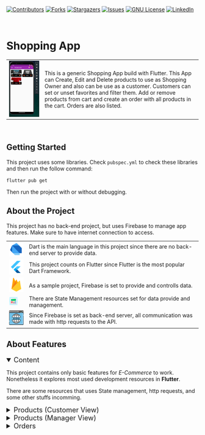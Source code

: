 <!-- Project Shields -->
[![Contributors][contributors-shield]][contributors-url]
[![Forks][forks-shield]][forks-url]
[![Stargazers][stars-shield]][stars-url]
[![Issues][issues-shield]][issues-url]
[![GNU License][license-shield]][license-url]
[![LinkedIn][linkedin-shield]][linkedin-url]

<!-- Shield sources -->
[contributors-shield]: https://img.shields.io/github/contributors/rafaelqueiroz88/flutter-shopping-app.svg?style=for-the-badge
[contributors-url]: https://github.com/rafaelqueiroz88/flutter-shopping-app/graphs/contributors
[forks-shield]: https://img.shields.io/github/forks/rafaelqueiroz88/flutter-shopping-app?style=for-the-badge
[forks-url]: https://github.com/rafaelqueiroz88/flutter-shopping-app/network/members
[stars-shield]: https://img.shields.io/github/stars/rafaelqueiroz88/flutter-shopping-app?style=for-the-badge
[stars-url]: https://github.com/rafaelqueiroz88/flutter-shopping-app/stargazers
[issues-shield]: https://img.shields.io/github/issues/rafaelqueiroz88/flutter-shopping-app.svg?style=for-the-badge
[issues-url]: https://github.com/rafaelqueiroz88/flutter-shopping-app/issues
[license-shield]: https://img.shields.io/github/license/rafaelqueiroz88/flutter-shopping-app.svg?style=for-the-badge
[license-url]: https://github.com/rafaelqueiroz88/flutter-shopping-app/blob/master/LICENSE
[linkedin-shield]: https://img.shields.io/badge/-LinkedIn-black.svg?style=for-the-badge&logo=linkedin&colorB=555
[linkedin-url]: https://www.linkedin.com/in/rafael-queiroz-0074a4139/

<br />

# Shopping App

<table border="0">
  <tr>
    <td align="center">
      <img src=".github/assets/app_sample/main_screen_1.png" alt="App Main Screen"/>
    </td>
    <td>
      This is a generic Shopping App build with Flutter. This App can Create, Edit and Delete products to use as Shopping Owner and also can be use as a customer. Customers can set or unset favorites and filter them. Add or remove products from cart and create an order with all products in the cart. Orders are also listed.
    </td>
  </tr>
</table>

<br />

## Getting Started

This project uses some libraries. Check `pubspec.yml` to check these libraries and then run the follow command:
```
flutter pub get
```

Then run the project with or without debugging. <br />

## About the Project

This project has no back-end project, but uses Firebase to manage app features. Make sure to have internet connection to access.

<table border="0">
  <tr>
    <td>
      <img src=".github/assets/icons/icons8-dart-48.png" alt="Dart Lang" />
    </td>
    <td>
      Dart is the main language in this project since there are no back-end server to provide data.
    </td>
  </tr>
  <tr>
    <td>
      <img src=".github/assets/icons/icons8-flutter-48.png" alt="Flutter" />
    </td>
    <td>
      This project counts on Flutter since Flutter is the most popular Dart Framework.
    </td>
  </tr>
  <tr>
    <td>
      <img src=".github/assets/icons/icons8-google-firebase-console-48.png" alt="Firebase" />
    </td>
    <td>
      As a sample project, Firebase is set to provide and controlls data.
    </td>
  </tr>
  <tr>
    <td>
      <img src=".github/assets/icons/icons8-color-widgets-64.png" alt="Firebase" width="60%" height="60%"/>
    </td>
    <td>
      There are State Management resources set for data provide and management.
    </td>
  </tr>
  <tr>
    <td>
      <img src=".github/assets/icons/icons8-http-64.png" alt="HTTPs" width="40" height="40"/>
    </td>
    <td>
      Since Firebase is set as back-end server, all communication was made with http requests to the API.
    </td>
  </tr>
</table>

## About Features

<details open="open">
  <summary style="font-size: 18px;">Content</summary>
  <p>
    This project contains only basic features for <i>E-Commerce</i> to work.
    Nonetheless it explores most used development resources in <b>Flutter</b>.
  </p>
  <p>
    There are some resources that uses State management, http requests, and some other stuffs incomming.
  </p>
</details>

<details>
  <summary style="font-size: 18px;">Products (Customer View)</summary>
  <table border="0">
    <tr>
      <td width="25%">
        <img src=".github/assets/app_sample/main_screen_1.png" alt="App Main Screen" height="230" width="150"/>
      </td>
      <td>
        This is the main screen. It uses HTTP requests to load data from the server (Firebase) and state management to controlls those loaded data.
      </td>
    </tr>
  </table>
</details>

<details>
  <summary style="font-size: 18px;">Products (Manager View)</summary>
  <p>
    Management should not be a resource available to customers. As the project has no back-end or Dashboards, resources like this must be managed inside the Application.
  </p>
  <table border="0">
    <tr>
      <td>
        This is the product management Screen. It is possible to create, edit and delete products. This resource also makes http requests and uses state management.
      </td>
      <td width="25%">
        <img src=".github/assets/app_sample/product_management_screen_1.png" alt="App Main Screen" height="230" width="150"/>
      </td>
    </tr>
  </table>
</details>

<details>
  <summary style="font-size: 18px;">Orders </summary>
  <table border="0">
    <tr>
      <td width="25%">
        <img src=".github/assets/app_sample/orders_screen_1.png" alt="App Main Screen" height="230vh" width="150"/>
      </td>
      <td>
        Orders list available in this resource. There are no possibilities to edit or create. Only list and display more details. These orders are stored in Firebase and it's state is managed with Providers.
      </td>
    </tr>
  </table>
</details>
